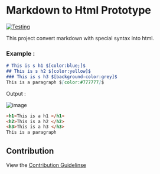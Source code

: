 # Markdown to Html Prototype

[![Testing](https://github.com/iamBijoyKar/md-to-html-python-cli/actions/workflows/test.yml/badge.svg)](https://github.com/iamBijoyKar/md-to-html-python-cli/actions/workflows/test.yml)

This project convert markdown with special syntax into html.

### Example :
```md
# This is s h1 $[color:blue;]$
## This is s h2 $[color:yellow]$
### This is s h3 $[background-color:grey]$
This is a paragraph $[color:#777777]$

```
Output :

![image](https://user-images.githubusercontent.com/85790967/222885213-e129e8fe-da18-4263-b7c7-b8a9131242bc.png)

```html
<h1>This is a h1 </h1>
<h2>This is a h2 </h2>
<h3>This is a h3 </h3>
This is a paragraph 
```

## Contribution 
View the [Contribution Guidelinse](CONTRIBUTING.md)
